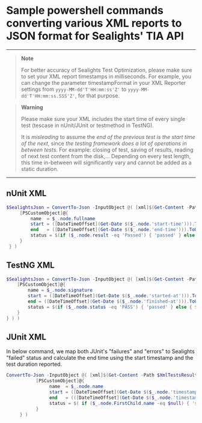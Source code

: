 # Sample powershell commands converting various XML reports to JSON format for Sealights' TIA API

---
> **Note**
>
> For better accuracy of Sealights Test Optimization, please make sure to set your XML report timestamps in milliseconds. 
> For example, you can change the parameter timestampFormat in your XML Reporter settings from `yyyy-MM-dd'T'HH:mm:ss'Z'` to `yyyy-MM-dd'T'HH:mm:ss.SSS'Z'`, for that purpose.
> 

> **Warning**
> 
> Please make sure your XML includes the start time of every single test (tescase in nUnit/JUnit or testmethod in TestNG). 
> 
> It is *misleading* to assume the _end of the previous test is the start time of the next_, since *the testing framework does a lot of operations in  between tests*.
> For example: closing of test, saving of results, reading of next test content from the disk,... Depending on every test length, this time in-between will significantly vary and cannot be added as a static duration.
> 

---

## nUnit XML 
```powershell
$SealightsJson = ConvertTo-Json -InputObject @( [xml]$(Get-Content -Path $XmlTestsResultsFile) | Select-Xml -XPath "//test-case" | foreach {
     [PSCustomObject]@{
         name  = $_.node.fullname
		 start = ([DateTimeOffset](Get-Date $($_.node.'start-time'))).ToUnixTimeMilliseconds()
		 end   = ([DateTimeOffset](Get-Date $($_.node.'end-time'))).ToUnixTimeMilliseconds()
		 status = $(if ($_.node.result -eq 'Passed') { 'passed' } else { $(if ($_.node.result -eq 'Skipped') { 'skipped' } else { 'failed' }) })
     }
 } )
 ```
 
## TestNG XML 
```powershell
$SealightsJson = ConvertTo-Json -InputObject @( [xml]$(Get-Content -Path $XmlTestsResultsFile) | Select-Xml -XPath "//test-method" |foreach {
    [PSCustomObject]@{
        name = $_.node.signature
		start = ([DateTimeOffset](Get-Date $($_.node.'started-at'))).ToUnixTimeMilliseconds()
		end = ([DateTimeOffset](Get-Date $($_.node.'finished-at'))).ToUnixTimeMilliseconds()
		status = $(if ($_.node.status -eq 'PASS') { 'passed' } else { $(if ($_.node.status -eq 'FAIL') { 'failed' } else { 'skipped' }) })
    }
} ) )
 ```

## JUnit XML 
In below command, we map both JUnit's "failures" and "errors" to Sealights "failed" status and calculate the end time using the start timestamp and the test duration reported.
```powershell
ConvertTo-Json -InputObject @( [xml]$(Get-Content -Path $XmlTestsResultsFile) | Select-Xml -XPath "//testcase" | foreach {
           [PSCustomObject]@{
                name  = $_.node.name
                start = ([DateTimeOffset](Get-Date $($_.node.'timestamp'))).ToUnixTimeMilliseconds()
                end   = (([DateTimeOffset](Get-Date $($_.node.'timestamp'))).AddSeconds([double] $_.node.'time')).ToUnixTimeMilliseconds()
                status = $( if ($_.node.FirstChild.name -eq $null) { 'success' } else {  $(if ($_.node.FirstChild.name -eq 'skipped') { 'skipped' } else { 'failure' })  })
           }
     } )
 ```
